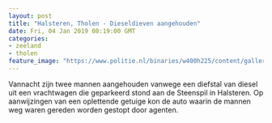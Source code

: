 ```yaml
---
layout: post
title: "Halsteren, Tholen - Dieseldieven aangehouden"
date: Fri, 04 Jan 2019 08:19:00 GMT
categories: 
- zeeland 
- tholen 
feature_image: "https://www.politie.nl/binaries/w400h225/content/gallery/politie/stockfotos/infra-en-voertuigen/ladingcontrole.jpg"
---
```


Vannacht zijn twee mannen aangehouden vanwege een diefstal van diesel uit een vrachtwagen die geparkeerd stond aan de Steenspil in Halsteren. Op aanwijzingen van een oplettende getuige kon de auto waarin de mannen weg waren gereden worden gestopt door agenten.
